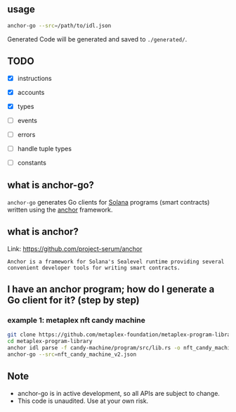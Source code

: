 ## usage

```bash
anchor-go --src=/path/to/idl.json
```

Generated Code will be generated and saved to `./generated/`.

## TODO

- [x] instructions
- [x] accounts
- [x] types
- [ ] events
- [ ] errors
- [ ] handle tuple types
- [ ] constants


## what is anchor-go?

`anchor-go` generates Go clients for [Solana](https://solana.com/) programs (smart contracts) written using the [anchor](https://github.com/project-serum/anchor) framework.

## what is anchor?

Link: https://github.com/project-serum/anchor

```
Anchor is a framework for Solana's Sealevel runtime providing several convenient developer tools for writing smart contracts.
```

## I have an anchor program; how do I generate a Go client for it? (step by step)

### example 1: metaplex nft candy machine

```bash
git clone https://github.com/metaplex-foundation/metaplex-program-library.git
cd metaplex-program-library
anchor idl parse -f candy-machine/program/src/lib.rs -o nft_candy_machine_v2.json
anchor-go --src=nft_candy_machine_v2.json
```

Note
----

- anchor-go is in active development, so all APIs are subject to change.
- This code is unaudited. Use at your own risk.

